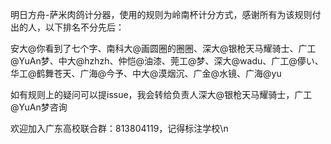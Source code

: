 明日方舟-萨米肉鸽计分器，使用的规则为岭南杯计分方式，感谢所有为该规则付出的人，以下排名不分先后：

安大@你看到了七个字、南科大@画圆圈的圈圈、深大@银枪天马耀骑士、广工@YuAn梦、中大@hzhzh、仲恺@油漆、莞工@梦、深大@wadu、广工@儚い、华工@鹤舞苍天、广海@今予、中大@漠烟沉、广金@水镜、广海@yu

如有规则上的疑问可以提issue，我会转给负责人深大@银枪天马耀骑士，广工@YuAn梦咨询

欢迎加入广东高校联合群：813804119，记得标注学校\n

